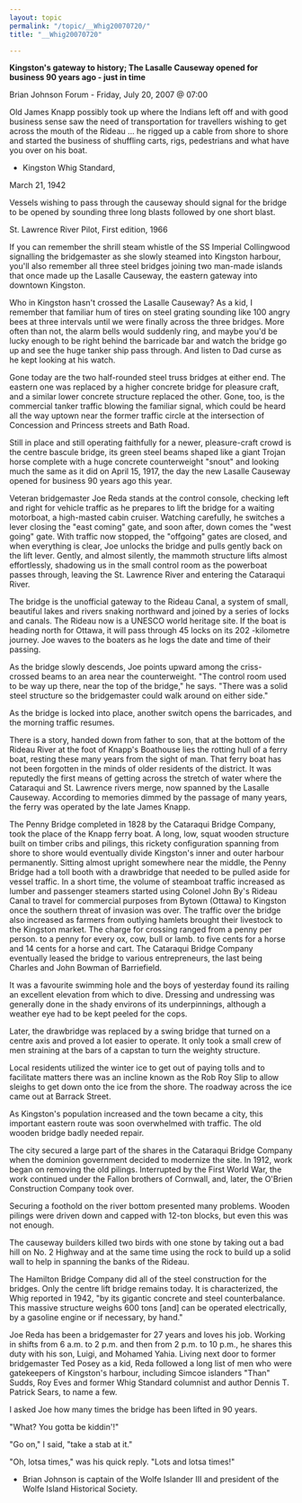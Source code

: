 ```yaml
---
layout: topic
permalink: "/topic/__Whig20070720/"
title: "__Whig20070720"

---
```


<strong>Kingston's gateway to history; The Lasalle Causeway opened for business 90 years ago - just in time</strong>

Brian Johnson
Forum - Friday, July 20, 2007 @ 07:00

Old James Knapp possibly took up where the Indians left off and with good business sense saw the need of transportation for travellers wishing to get across the mouth of the Rideau ... he rigged up a cable from shore to shore and started the business of shuffling carts, rigs, pedestrians and what have you over on his boat.

- Kingston Whig Standard,

March 21, 1942

Vessels wishing to pass through the causeway should signal for the bridge to be opened by sounding three long blasts followed by one short blast.

St. Lawrence River Pilot, First edition, 1966

If you can remember the shrill steam whistle of the SS Imperial Collingwood signalling the bridgemaster as she slowly steamed into Kingston harbour, you'll also remember all three steel bridges joining two man-made islands that once made up the Lasalle Causeway, the eastern gateway into downtown Kingston.

Who in Kingston hasn't crossed the Lasalle Causeway? As a kid, I remember that familiar hum of tires on steel grating sounding like 100 angry bees at three intervals until we were finally across the three bridges. More often than not, the alarm bells would suddenly ring, and maybe you'd be lucky enough to be right behind the barricade bar and watch the bridge go up and see the huge tanker ship pass through. And listen to Dad curse as he kept looking at his watch.

Gone today are the two half-rounded steel truss bridges at either end. The eastern one was replaced by a higher concrete bridge for pleasure craft, and a similar lower concrete structure replaced the other. Gone, too, is the commercial tanker traffic blowing the familiar signal, which could be heard all the way uptown near the former traffic circle at the intersection of Concession and Princess streets and Bath Road.

Still in place and still operating faithfully for a newer, pleasure-craft crowd is the centre bascule bridge, its green steel beams shaped like a giant Trojan horse complete with a huge concrete counterweight "snout" and looking much the same as it did on April 15, 1917, the day the new Lasalle Causeway opened for business 90 years ago this year.


Veteran bridgemaster Joe Reda stands at the control console, checking left and right for vehicle traffic as he prepares to lift the bridge for a waiting motorboat, a high-masted cabin cruiser. Watching carefully, he switches a lever closing the "east coming" gate, and soon after, down comes the "west going" gate. With traffic now stopped, the "offgoing" gates are closed, and when everything is clear, Joe unlocks the bridge and pulls gently back on the lift lever. Gently, and almost silently, the mammoth structure lifts almost effortlessly, shadowing us in the small control room as the powerboat passes through, leaving the St. Lawrence River and entering the Cataraqui River.

The bridge is the unofficial gateway to the Rideau Canal, a system of small, beautiful lakes and rivers snaking northward and joined by a series of locks and canals. The Rideau now is a UNESCO world heritage site. If the boat is heading north for Ottawa, it will pass through 45 locks on its 202 -kilometre journey. Joe waves to the boaters as he logs the date and time of their passing.

As the bridge slowly descends, Joe points upward among the criss- crossed beams to an area near the counterweight. "The control room used to be way up there, near the top of the bridge," he says. "There was a solid steel structure so the bridgemaster could walk around on either side."

As the bridge is locked into place, another switch opens the barricades, and the morning traffic resumes.

There is a story, handed down from father to son, that at the bottom of the Rideau River at the foot of Knapp's Boathouse lies the rotting hull of a ferry boat, resting these many years from the sight of man. That ferry boat has not been forgotten in the minds of older residents of the district. It was reputedly the first means of getting across the stretch of water where the Cataraqui and St. Lawrence rivers merge, now spanned by the Lasalle Causeway. According to memories dimmed by the passage of many years, the ferry was operated by the late James Knapp.



The Penny Bridge completed in 1828 by the Cataraqui Bridge Company, took the place of the Knapp ferry boat. A long, low, squat wooden structure built on timber cribs and pilings, this rickety configuration spanning from shore to shore would eventually divide Kingston's inner and outer harbour permanently. Sitting almost upright somewhere near the middle, the Penny Bridge had a toll booth with a drawbridge that needed to be pulled aside for vessel traffic. In a short time, the volume of steamboat traffic increased as lumber and passenger steamers started using Colonel John By's Rideau Canal to travel for commercial purposes from Bytown (Ottawa) to Kingston once the southern threat of invasion was over. The traffic over the bridge also increased as farmers from outlying hamlets brought their livestock to the Kingston market. The charge for crossing ranged from a penny per person. to a penny for every ox, cow, bull or lamb. to five cents for a horse and 14 cents for a horse and cart. The Cataraqui Bridge Company
eventually leased the bridge to various entrepreneurs, the last being Charles and John Bowman of Barriefield.

It was a favourite swimming hole and the boys of yesterday found its railing an excellent elevation from which to dive. Dressing and undressing was generally done in the shady environs of its underpinnings, although a weather eye had to be kept peeled for the cops.


Later, the drawbridge was replaced by a swing bridge that turned on a centre axis and proved a lot easier to operate. It only took a small crew of men straining at the bars of a capstan to turn the weighty structure.

Local residents utilized the winter ice to get out of paying tolls and to facilitate matters there was an incline known as the Rob Roy Slip to allow sleighs to get down onto the ice from the shore. The roadway across the ice came out at Barrack Street.


As Kingston's population increased and the town became a city, this important eastern route was soon overwhelmed with traffic. The old wooden bridge badly needed repair.

The city secured a large part of the shares in the Cataraqui Bridge Company when the dominion government decided to modernize the site. In 1912, work began on removing the old pilings. Interrupted by the First World War, the work continued under the Fallon brothers of Cornwall, and, later, the O'Brien Construction Company took over.

Securing a foothold on the river bottom presented many problems. Wooden pilings were driven down and capped with 12-ton blocks, but even this was not enough.

The causeway builders killed two birds with one stone by taking out a bad hill on No. 2 Highway and at the same time using the rock to build up a solid wall to help in spanning the banks of the Rideau.


The Hamilton Bridge Company did all of the steel construction for the bridges. Only the centre lift bridge remains today. It is characterized, the Whig reported in 1942, "by its gigantic concrete and steel counterbalance. This massive structure weighs 600 tons [and] can be operated electrically, by a gasoline engine or if necessary, by hand."

Joe Reda has been a bridgemaster for 27 years and loves his job. Working in shifts from 6 a.m. to 2 p.m. and then from 2 p.m. to 10 p.m., he shares this duty with his son, Luigi, and Mohamed Yahia. Living next door to former bridgemaster Ted Posey as a kid, Reda followed a long list of men who were gatekeepers of Kingston's harbour, including Simcoe islanders "Than" Sudds, Roy Eves and former Whig Standard columnist and author Dennis T. Patrick Sears, to name a few.

I asked Joe how many times the bridge has been lifted in 90 years.

"What? You gotta be kiddin'!"

"Go on," I said, "take a stab at it."

"Oh, lotsa times," was his quick reply. "Lots and lotsa times!"

- Brian Johnson is captain of the Wolfe Islander III and president of the Wolfe Island Historical Society.

